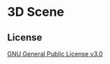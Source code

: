 # 3D Scene

## License
[GNU General Public License v3.0](https://choosealicense.com/licenses/gpl-3.0/)
